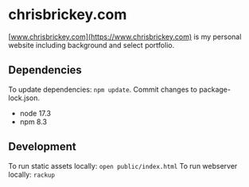# chrisbrickey.com

[www.chrisbrickey.com](https://www.chrisbrickey.com) is my personal website including background and select portfolio.

## Dependencies
To update dependencies: `npm update`. 
Commit changes to package-lock.json.

* node 17.3
* npm 8.3

## Development
To run static assets locally: `open public/index.html`
To run webserver locally: `rackup` 